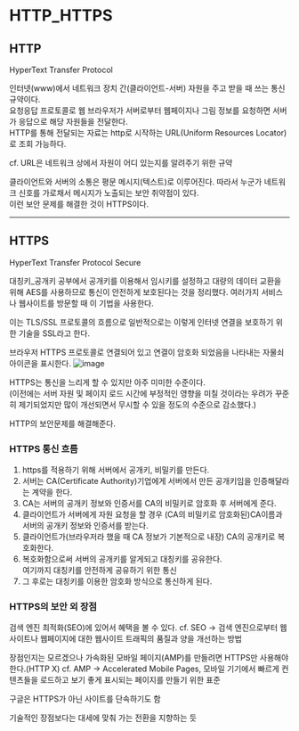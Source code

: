 # HTTP_HTTPS

## HTTP
HyperText Transfer Protocol

인터넷(www)에서 네트워크 장치 간(클라이언트-서버) 자원을 주고 받을 때 쓰는 통신 규약이다.<br>
요청응답 프로토콜로 웹 브라우저가 서버로부터 웹페이지나 그림 정보를 요청하면 서버가 응답으로 해당 자원들을 전달한다.<br>
HTTP를 통해 전달되는 자료는 http로 시작하는 URL(Uniform Resources Locator)로 조회 가능하다.

cf. URL은 네트워크 상에서 자원이 어디 있는지를 알려주기 위한 규약

클라이언트와 서버의 소통은 평문 메시지(텍스트)로 이루어진다. 따라서 누군가 네트워크 신호를 가로채서 메시지가 노출되는 보안 취약점이 있다.<br>
이런 보안 문제를 해결한 것이 HTTPS이다.

---

## HTTPS
HyperText Transfer Protocol Secure

대칭키_공개키 공부에서 공개키를 이용해서 임시키를 설정하고 대량의 데이터 교환을 위해 AES를 사용하므로 통신이 안전하게 보호된다는 것을 정리했다.
여러가지 서비스나 웹사이트를 방문할 때 이 기법을 사용한다.

이는 TLS/SSL 프로토콜의 흐름으로 일반적으로는 이렇게 인터넷 연결을 보호하기 위한 기술을 SSL라고 한다.

브라우저 HTTPS 프로토콜로 연결되어 있고 연결이 암호화 되었음을 나타내는 자물쇠 아이콘을 표시한다.
![image](https://user-images.githubusercontent.com/69182630/233788256-fb029cca-38f8-4011-9066-04a22d4b8851.png)

HTTPS는 통신을 느리게 할 수 있지만 아주 미미한 수준이다.
<br>(이전에는 서버 자원 및 페이지 로드 시간에 부정적인 영향을 미칠 것이라는 우려가 꾸준히 제기되었지만 많이 개선되면서 무시할 수 있을 정도의 수준으로 감소했다.)


HTTP의 보안문제를 해결해준다.

### HTTPS 통신 흐름
1. https를 적용하기 위해 서버에서 공개키, 비밀키를 만든다.
2. 서버는 CA(Certificate Authority)기업에게 서버에서 만든 공개키임을 인증해달라는 계약을 한다.
3. CA는 서버의 공개키 정보와 인증서를 CA의 비밀키로 암호화 후 서버에게 준다.
4. 클라이언트가 서버에게 자원 요청을 할 경우 (CA의 비밀키로 암호화된)CA이름과 서버의 공개키 정보와 인증서를 받는다.
5. 클라이언트가(브라우저라 했을 때 CA 정보가 기본적으로 내장) CA의 공개키로 복호화한다.
6. 복호화함으로써 서버의 공개키를 알게되고 대칭키를 공유한다.
<br>여기까지 대칭키를 안전하게 공유하기 위한 통신
7. 그 후로는 대칭키를 이용한 암호화 방식으로 통신하게 된다.


### HTTPS의 보안 외 장점

검색 엔진 최적화(SEO)에 있어서 혜택을 볼 수 있다.
cf. SEO -> 검색 엔진으로부터 웹사이트나 웹페이지에 대한 웹사이트 트래픽의 품질과 양을 개선하는 방법


장점인지는 모르겠으나 가속화된 모바일 페이지(AMP)를 만들려면 HTTPS만 사용해야 한다.(HTTP X)
cf. AMP -> Accelerated Mobile Pages, 모바일 기기에서 빠르게 컨텐츠들을 로드하고 보기 좋게 표시되는 페이지를 만들기 위한 표준

구글은 HTTPS가 아닌 사이트를 단속하기도 함

기술적인 장점보다는 대세에 맞춰 가는 전환을 지향하는 듯